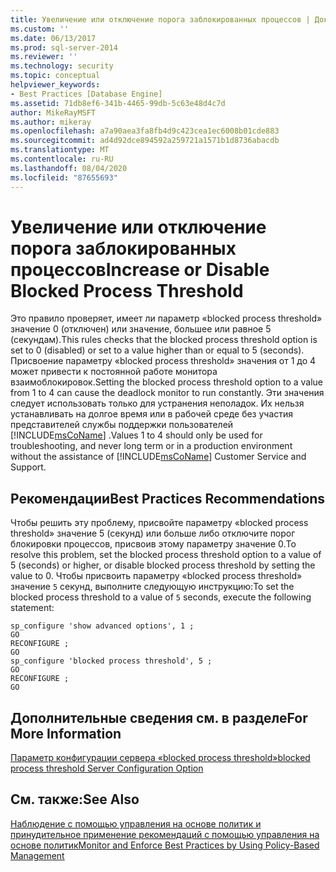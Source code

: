 ```yaml
---
title: Увеличение или отключение порога заблокированных процессов | Документация Майкрософт
ms.custom: ''
ms.date: 06/13/2017
ms.prod: sql-server-2014
ms.reviewer: ''
ms.technology: security
ms.topic: conceptual
helpviewer_keywords:
- Best Practices [Database Engine]
ms.assetid: 71db8ef6-341b-4465-99db-5c63e48d4c7d
author: MikeRayMSFT
ms.author: mikeray
ms.openlocfilehash: a7a90aea3fa8fb4d9c423cea1ec6008b01cde883
ms.sourcegitcommit: ad4d92dce894592a259721a1571b1d8736abacdb
ms.translationtype: MT
ms.contentlocale: ru-RU
ms.lasthandoff: 08/04/2020
ms.locfileid: "87655693"
---
```

# <a name="increase-or-disable-blocked-process-threshold"></a><span data-ttu-id="a2177-102">Увеличение или отключение порога заблокированных процессов</span><span class="sxs-lookup"><span data-stu-id="a2177-102">Increase or Disable Blocked Process Threshold</span></span>
  <span data-ttu-id="a2177-103">Это правило проверяет, имеет ли параметр «blocked process threshold» значение 0 (отключен) или значение, большее или равное 5 (секундам).</span><span class="sxs-lookup"><span data-stu-id="a2177-103">This rules checks that the blocked process threshold option is set to 0 (disabled) or set to a value higher than or equal to 5 (seconds).</span></span> <span data-ttu-id="a2177-104">Присвоение параметру «blocked process threshold» значения от 1 до 4 может привести к постоянной работе монитора взаимоблокировок.</span><span class="sxs-lookup"><span data-stu-id="a2177-104">Setting the blocked process threshold option to a value from 1 to 4 can cause the deadlock monitor to run constantly.</span></span> <span data-ttu-id="a2177-105">Эти значения следует использовать только для устранения неполадок. Их нельзя устанавливать на долгое время или в рабочей среде без участия представителей службы поддержки пользователей [!INCLUDE[msCoName](../../includes/msconame-md.md)] .</span><span class="sxs-lookup"><span data-stu-id="a2177-105">Values 1 to 4 should only be used for troubleshooting, and never long term or in a production environment without the assistance of [!INCLUDE[msCoName](../../includes/msconame-md.md)] Customer Service and Support.</span></span>  
  
## <a name="best-practices-recommendations"></a><span data-ttu-id="a2177-106">Рекомендации</span><span class="sxs-lookup"><span data-stu-id="a2177-106">Best Practices Recommendations</span></span>  
 <span data-ttu-id="a2177-107">Чтобы решить эту проблему, присвойте параметру «blocked process threshold» значение 5 (секунд) или больше либо отключите порог блокировки процессов, присвоив этому параметру значение 0.</span><span class="sxs-lookup"><span data-stu-id="a2177-107">To resolve this problem, set the blocked process threshold option to a value of 5 (seconds) or higher, or disable blocked process threshold by setting the value to 0.</span></span> <span data-ttu-id="a2177-108">Чтобы присвоить параметру «blocked process threshold» значение `5` секунд, выполните следующую инструкцию:</span><span class="sxs-lookup"><span data-stu-id="a2177-108">To set the blocked process threshold to a value of `5` seconds, execute the following statement:</span></span>  
  
```  
sp_configure 'show advanced options', 1 ;  
GO  
RECONFIGURE ;  
GO  
sp_configure 'blocked process threshold', 5 ;  
GO  
RECONFIGURE ;  
GO  
```  
  
## <a name="for-more-information"></a><span data-ttu-id="a2177-109">Дополнительные сведения см. в разделе</span><span class="sxs-lookup"><span data-stu-id="a2177-109">For More Information</span></span>  
 [<span data-ttu-id="a2177-110">Параметр конфигурации сервера «blocked process threshold»</span><span class="sxs-lookup"><span data-stu-id="a2177-110">blocked process threshold Server Configuration Option</span></span>](../../database-engine/configure-windows/blocked-process-threshold-server-configuration-option.md)  
  
## <a name="see-also"></a><span data-ttu-id="a2177-111">См. также:</span><span class="sxs-lookup"><span data-stu-id="a2177-111">See Also</span></span>  
 [<span data-ttu-id="a2177-112">Наблюдение с помощью управления на основе политик и принудительное применение рекомендаций с помощью управления на основе политик</span><span class="sxs-lookup"><span data-stu-id="a2177-112">Monitor and Enforce Best Practices by Using Policy-Based Management</span></span>](monitor-and-enforce-best-practices-by-using-policy-based-management.md)  
  
  
